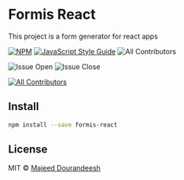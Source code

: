 # Formis React

This project is a form generator for react apps

[![NPM](https://img.shields.io/npm/v/react-form-builder.svg)](https://www.npmjs.com/package/@guidesmiths/react-form-builder) [![JavaScript Style Guide](https://img.shields.io/badge/code_style-standard-brightgreen.svg)](https://standardjs.com)
![All Contributors](https://img.shields.io/github/forks/majeeddl/react-form-builder.svg)

![Issue Open](https://img.shields.io/github/issues/majeeddl/react-form-builder.svg)
![Issue Close](https://img.shields.io/github/issues-closed/majeeddl/react-form-builder.svg)

<!-- ALL-CONTRIBUTORS-BADGE:START - Do not remove or modify this section -->

[![All Contributors](https://img.shields.io/badge/all_contributors-1-orange.svg?style=flat-square)](#contributors-)

<!-- ALL-CONTRIBUTORS-BADGE:END -->

## Install

```bash
npm install --save formis-react
```

## License

MIT © [Majeed Dourandeesh](https://github.com/majeeddl)
